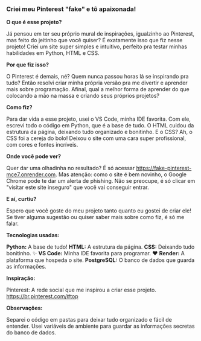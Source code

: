 ### Criei meu Pinterest "fake" e tô apaixonada!

**O que é esse projeto?** 

Já pensou em ter seu próprio mural de inspirações, igualzinho ao Pinterest, mas feito do jeitinho que você quiser?  É exatamente isso que fiz nesse projeto! Criei um site super simples e intuitivo, perfeito pra testar minhas habilidades em Python, HTML e CSS.

**Por que fiz isso?**

O Pinterest é demais, né? Quem nunca passou horas lá se inspirando pra tudo?  Então resolvi criar minha própria versão pra me divertir e aprender mais sobre programação. Afinal, qual a melhor forma de aprender do que colocando a mão na massa e criando seus próprios projetos?

**Como fiz?**

Para dar vida a esse projeto, usei o VS Code, minha IDE favorita. Com ele, escrevi todo o código em Python, que é a base de tudo. O HTML cuidou da estrutura da página, deixando tudo organizado e bonitinho. E o CSS? Ah, o CSS foi a cereja do bolo! Deixou o site com uma cara super profissional, com cores e fontes incríveis.

**Onde você pode ver?**

Quer dar uma olhadinha no resultado? É só acessar https://fake-pinterest-mce7.onrender.com. Mas atenção: como o site é bem novinho, o Google Chrome pode te dar um alerta de phishing. Não se preocupe, é só clicar em "visitar este site inseguro" que você vai conseguir entrar.

**E aí, curtiu?**

Espero que você goste do meu projeto tanto quanto eu gostei de criar ele! Se tiver alguma sugestão ou quiser saber mais sobre como fiz, é só me falar.

**Tecnologias usadas:**

**Python:** A base de tudo!
**HTML:** A estrutura da página.
**CSS:** Deixando tudo bonitinho. ✨
**VS Code:** Minha IDE favorita para programar. ❤️
**Render:** A plataforma que hospeda o site.
**PostgreSQL:** O banco de dados que guarda as informações.

**Inspiração:**

Pinterest: A rede social que me inspirou a criar esse projeto. https://br.pinterest.com/#top

**Observações:**

Separei o código em pastas para deixar tudo organizado e fácil de entender.
Usei variáveis de ambiente para guardar as informações secretas do banco de dados.
